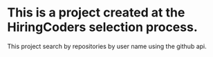 # This is a project created at the HiringCoders selection process.

This project search by repositories by user name using the github api.
